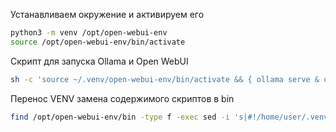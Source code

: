 
Устанавливаем окружение и активируем его
```bash
python3 -m venv /opt/open-webui-env
source /opt/open-webui-env/bin/activate
```

Скрипт для запуска Ollama и Open WebUI
```bash
sh -c 'source ~/.venv/open-webui-env/bin/activate && { ollama serve & ollama_pid=$!; open-webui serve; wait $ollama_pid; } && xdg-open http://0.0.0.0:8080/'
```

Перенос VENV замена содержимого скриптов в bin
```bash
find /opt/open-webui-env/bin -type f -exec sed -i 's|#!/home/user/.venv/open-webui-env/bin/python3.11|#!/usr/bin/env python3|' {} +
```